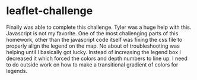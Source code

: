 # leaflet-challenge
Finally was able to complete this challenge. Tyler was a huge help with this. Javascript is not my favorite. One of the most challenging parts of this homework, other than the javascript code itself was fixing the css file to properly align the legend on the map. No about of troubleshooting was helping until I basically got lucky. Instead of increasing the legend box I decreased it which forced the colors and depth numbers to line up. I need to do outside work on how to make a transitional gradient of colors for legends.

